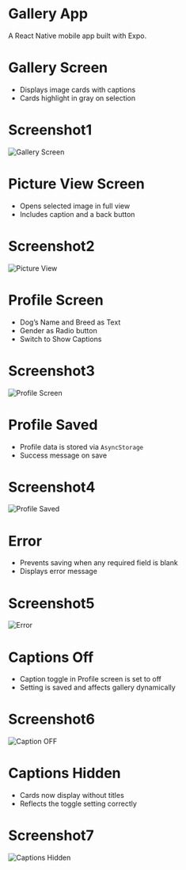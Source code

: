 # Gallery App

A React Native mobile app built with Expo.

# Gallery Screen
- Displays image cards with captions  
- Cards highlight in gray on selection
# Screenshot1 
![Gallery Screen](./screenshot1.jpg)

# Picture View Screen
- Opens selected image in full view  
- Includes caption and a back button
# Screenshot2 
![Picture View](./screenshot2.jpg)

# Profile Screen
- Dog’s Name and Breed as Text
- Gender as Radio button
- Switch to Show Captions
# Screenshot3
![Profile Screen](./screenshot3.jpg)

# Profile Saved
- Profile data is stored via `AsyncStorage`  
- Success message on save
# Screenshot4 
![Profile Saved](./screenshot4.jpg)

# Error
- Prevents saving when any required field is blank  
- Displays error message
# Screenshot5
![Error](./screenshot5.jpg)

# Captions Off
- Caption toggle in Profile screen is set to off 
- Setting is saved and affects gallery dynamically
# Screenshot6 
![Caption OFF](./screenshot6.jpg)

# Captions Hidden
- Cards now display without titles  
- Reflects the toggle setting correctly
# Screenshot7 
![Captions Hidden](./screenshot7.jpg)